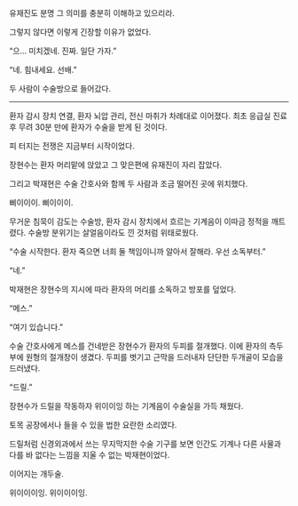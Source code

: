 유재진도 분명 그 의미를 충분히 이해하고 있으리라.

그렇지 않다면 이렇게 긴장할 이유가 없었다.

“으… 미치겠네. 진짜. 일단 가자.”

“네. 힘내세요. 선배.”

두 사람이 수술방으로 들어갔다.

* * *

환자 감시 장치 연결, 환자 뇌압 관리, 전신 마취가 차례대로 이어졌다. 최초 응급실 진료 후 무려 30분 만에 환자가 수술을 받게 된 것이다.

피 터지는 전쟁은 지금부터 시작이었다.

장현수는 환자 머리맡에 앉았고 그 맞은편에 유재진이 자리 잡았다.

그리고 박재현은 수술 간호사와 함께 두 사람과 조금 떨어진 곳에 위치했다.

삐이이이. 삐이이이.

무거운 침묵이 감도는 수술방, 환자 감시 장치에서 흐르는 기계음이 이따금 정적을 깨트렸다. 수술방 분위기는 살얼음이라도 낀 것처럼 위태로웠다.

“수술 시작한다. 환자 죽으면 너희 둘 책임이니까 알아서 잘해라. 우선 소독부터.”

“네.”

박재현은 장현수의 지시에 따라 환자의 머리를 소독하고 방포를 덮었다.

“메스.”

“여기 있습니다.”

수술 간호사에게 메스를 건네받은 장현수가 환자의 두피를 절개했다. 이에 환자의 측두부에 원형의 절개창이 생겼다. 두피를 벗기고 근막을 드러내자 단단한 두개골이 모습을 드러냈다.

“드릴.”

장현수가 드릴을 작동하자 위이이잉 하는 기계음이 수술실을 가득 채웠다.

토목 공장에서나 들을 수 있을 법한 요란한 소리였다.

드릴처럼 신경외과에서 쓰는 무지막지한 수술 기구를 보면 인간도 기계나 다른 사물과 다를 바 없다는 느낌을 지울 수 없는 박재현이었다.

이어지는 개두술.

위이이이잉. 위이이이잉.